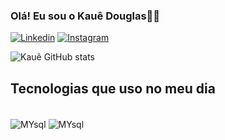 ### Olá! Eu sou o Kauê Douglas🤚🏼

[![Linkedin](https://img.shields.io/badge/LinkedIn-0077B5?style=for-the-badge&logo=linkedin&logoColor=white)](www.linkedin.com/in/kauedouglas)
[![Instagram](    https://img.shields.io/badge/Instagram-E4405F?style=for-the-badge&logo=instagram&logoColor=white)](https://www.instagram.com/kaue_dg_/)

![Kauê GitHub stats](https://github-readme-stats.vercel.app/api?username=KauePozatti&show_icons=true&theme=onedark)

## Tecnologias que uso no meu dia

<div style="display: inline_block"><br/>
<img align="center" alt="MYsql" src="https://img.shields.io/badge/MySQL-005C84?style=for-the-badge&logo=mysql&logoColor=white" />
<img align="center" alt="MYsql" src="https://img.shields.io/badge/PHP-777BB4?style=for-the-badge&logo=php&logoColor=white" />

